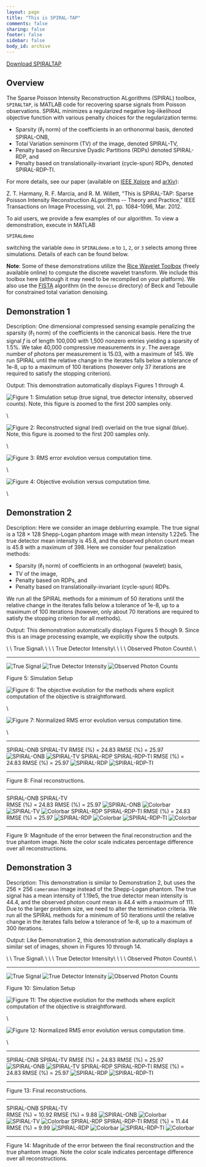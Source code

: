 ```yaml
---
layout: page
title: "This is SPIRAL-TAP"
comments: false
sharing: false
footer: false
sidebar: false
body_id: archive
---
```


[Download SPIRALTAP][SPIRALTAPDownload]

## Overview ##

The Sparse Poisson Intensity Reconstruction ALgorithms (SPIRAL) toolbox, ``SPIRALTAP``, is MATLAB code for recovering sparse signals from Poisson observations. SPIRAL minimizes a regularized negative log-likelihood objective function with various penalty choices for the regularization terms:

- Sparsity ($\ell_1$ norm) of the coefficients in an orthonormal basis, denoted SPIRAL-ONB,
- Total Variation seminorm (TV) of the image, denoted SPIRAL-TV,
- Penalty based on Recursive Dyadic Partitions (RDPs) denoted SPIRAL-RDP, and
- Penalty based on translationally-invariant (cycle-spun) RDPs, denoted SPIRAL-RDP-TI.

For more details, see our paper (available on [IEEE Xplore][SPIRALTIP] and [arXiv][SPIRALarXiv]):
 
Z. T. Harmany, R. F. Marcia, and R. M. Willett, "This is SPIRAL-TAP: Sparse Poisson Intensity Reconstruction ALgorithms -- Theory and Practice," IEEE Transactions on Image Processing, vol. 21, pp. 1084–1096, Mar. 2012.

To aid users, we provide a few examples of our algorithm. To view a demonstration, execute in MATLAB

    SPIRALdemo

switching the variable ``demo`` in ``SPIRALdemo.m`` to ``1``, ``2``, or ``3`` selects among three simulations. Details of each can be found below. 

**Note**: Some of these demonstrations utilize the [Rice Wavelet Toolbox][RWT] (freely available online) to compute the discrete wavelet transform. We include this toolbox here (although it may need to be recompiled on your platform). We also use the [FISTA][FISTA] algorithm (in the ``denoise`` directory) of Beck and Teboulle for constrained total variation denoising.

## Demonstration 1 ##

Description: One dimensional compressed sensing example penalizing the sparsity ($\ell_1$ norm) of the coefficients in the canonical basis. Here the true signal $f$ is of length 100,000 with 1,500 nonzero entries yielding a sparsity of 1.5%. We take 40,000 compressive measurements in $y$. The average number of photons per measurement is 15.03, with a maximum of 145. We run SPIRAL until the relative change in the iterates falls below a tolerance of 1e-8, up to a maximum of 100 iterations (however only 37 iterations are required to satisfy the stopping criterion). 

Output: This demonstration automatically displays Figures 1 through 4.

![Figure 1: Simulation setup (true signal, true detector intensity, observed counts). Note, this figure is zoomed to the first 200 samples only.](/code/spiraltap/figures/demo1_setup.png)  

\  

![Figure 2: Reconstructed signal (red) overlaid on the true signal (blue). Note, this figure is zoomed to the first 200 samples only.](/code/spiraltap/figures/demo1_fhatspiral.png)  

\  

![Figure 3: RMS error evolution versus computation time.](/code/spiraltap/figures/demo1_rmseevolution.png)  

\  

![Figure 4: Objective evolution versus computation time.](/code/spiraltap/figures/demo1_objective.png)  

\


## Demonstration 2 ##

Description: Here we consider an image deblurring example. The true signal is a 128 $\times$ 128 Shepp-Logan phantom image with mean intensity 1.22e5. The true detector mean intensity is 45.8, and the observed photon count mean is 45.8 with a maximum of 398. Here we consider four penalization methods:

- Sparsity ($\ell_1$ norm) of coefficients in an orthogonal (wavelet) basis,
- TV of the image,
- Penalty based on RDPs, and
- Penalty based on translationally-invariant (cycle-spun) RDPs.

We run all the SPIRAL methods for a minimum of 50 iterations until the relative change in the iterates falls below a tolerance of 1e-8, up to a maximum of 100 iterations (however, only about 70 iterations are required to satisfy the stopping criterion for all methods).

Output: This demonstration automatically displays Figures 5 though 9. Since this is an image processing example, we explicitly show the outputs.

  \ \ True Signal\ \                                       \ \ True Detector Intensity\ \                                       \ \ Observed Photon Counts\ \ 
-------------------------------------------------------  --------------------------------------------------------------------  ------------------------------------------------------------------
  ![True Signal](/code/spiraltap/figures/demo2_f.png)      ![True Detector Intensity](/code/spiraltap/figures/demo2_af.png)      ![Observed Photon Counts](/code/spiraltap/figures/demo2_y.png)

Figure 5: Simulation Setup

![Figure 6: The objective evolution for the methods where explicit computation of the objective is straightforward.](/code/spiraltap/figures/demo2_objective.png)  

\  

![Figure 7: Normalized RMS error evolution versus computation time.](/code/spiraltap/figures/demo2_rmseevolution.png)  

\  

------------------------------------------------------------------  --------------------------------------------------------------------
  SPIRAL-ONB                                                          SPIRAL-TV
  RMSE (%) = 24.83                                                    RMSE (%) = 25.97
  ![SPIRAL-ONB](/code/spiraltap/figures/demo2_fhatspiralonb.png)      ![SPIRAL-TV](/code/spiraltap/figures/demo2_fhatspiralonb.png)
  SPIRAL-RDP                                                          SPIRAL-RDP-TI
  RMSE (%) = 24.83                                                    RMSE (%) = 25.97
  ![SPIRAL-RDP](/code/spiraltap/figures/demo2_fhatspiralonb.png)      ![SPIRAL-RDP-TI](/code/spiraltap/figures/demo2_fhatspiralonb.png)
------------------------------------------------------------------  --------------------------------------------------------------------  

Figure 8: Final reconstructions.

-------------------------------------------------------------------------------------------------------------------------  ------------------------------------------------------------------------------------------------------------------------------
  SPIRAL-ONB                                                                                                                 SPIRAL-TV    
  RMSE (%) = 24.83                                                                                                           RMSE (%) = 25.97
  ![SPIRAL-ONB](/code/spiraltap/figures/demo2_diffspiralonb.png) ![Colorbar](/code/spiraltap/figures/demo2_colorbar.png)     ![SPIRAL-TV](/code/spiraltap/figures/demo2_diffspiralonb.png) ![Colorbar](/code/spiraltap/figures/demo2_colorbar.png)
  SPIRAL-RDP                                                                                                                 SPIRAL-RDP-TI 
  RMSE (%) = 24.83                                                                                                           RMSE (%) = 25.97
  ![SPIRAL-RDP](/code/spiraltap/figures/demo2_diffspiralonb.png) ![Colorbar](/code/spiraltap/figures/demo2_colorbar.png)     ![SPIRAL-RDP-TI](/code/spiraltap/figures/demo2_diffspiralonb.png) ![Colorbar](/code/spiraltap/figures/demo2_colorbar.png)
-------------------------------------------------------------------------------------------------------------------------  ------------------------------------------------------------------------------------------------------------------------------

Figure 9: Magnitude of the error between the final reconstruction and the true phantom image. Note the color scale indicates percentage difference over all reconstructions.

## Demonstration 3 ##

Description: This demonstration is similar to Demonstration 2, but uses the 256 $\times$ 256 ``cameraman`` image instead of the Shepp-Logan phantom. The true signal has a mean intensity of 1.19e5, the true detector mean intensity is 44.4, and the observed photon count mean is 44.4 with a maximum of 111. Due to the larger problem size, we need to alter the termination criteria. We run all the SPIRAL methods for a minimum of 50 iterations until the relative change in the iterates falls below a tolerance of 1e-8, up to a maximum of 300 iterations. 

Output: Like Demonstration 2, this demonstration automatically displays a similar set of images, shown in Figures 10 through 14.

  \ \ True Signal\ \                                       \ \ True Detector Intensity\ \                                       \ \ Observed Photon Counts\ \ 
-------------------------------------------------------  --------------------------------------------------------------------  ------------------------------------------------------------------
  ![True Signal](/code/spiraltap/figures/demo3_f.png)      ![True Detector Intensity](/code/spiraltap/figures/demo3_af.png)      ![Observed Photon Counts](/code/spiraltap/figures/demo3_y.png)

Figure 10: Simulation Setup

![Figure 11: The objective evolution for the methods where explicit computation of the objective is straightforward.](/code/spiraltap/figures/demo3_objective.png)  

\  

![Figure 12: Normalized RMS error evolution versus computation time.](/code/spiraltap/figures/demo2_rmseevolution.png)  

\  

------------------------------------------------------------------  --------------------------------------------------------------------
  SPIRAL-ONB                                                          SPIRAL-TV
  RMSE (%) = 24.83                                                    RMSE (%) = 25.97
  ![SPIRAL-ONB](/code/spiraltap/figures/demo3_fhatspiralonb.png)      ![SPIRAL-TV](/code/spiraltap/figures/demo3_fhatspiralonb.png)
  SPIRAL-RDP                                                          SPIRAL-RDP-TI
  RMSE (%) = 24.83                                                    RMSE (%) = 25.97
  ![SPIRAL-RDP](/code/spiraltap/figures/demo3_fhatspiralonb.png)      ![SPIRAL-RDP-TI](/code/spiraltap/figures/demo3_fhatspiralonb.png)
------------------------------------------------------------------  --------------------------------------------------------------------  

Figure 13: Final reconstructions.

-------------------------------------------------------------------------------------------------------------------------  ------------------------------------------------------------------------------------------------------------------------------
  SPIRAL-ONB                                                                                                                 SPIRAL-TV    
  RMSE (%) = 10.92                                                                                                           RMSE (%) = 9.88
  ![SPIRAL-ONB](/code/spiraltap/figures/demo3_diffspiralonb.png) ![Colorbar](/code/spiraltap/figures/demo3_colorbar.png)     ![SPIRAL-TV](/code/spiraltap/figures/demo3_diffspiralonb.png) ![Colorbar](/code/spiraltap/figures/demo3_colorbar.png)
  SPIRAL-RDP                                                                                                                 SPIRAL-RDP-TI 
  RMSE (%) = 11.44                                                                                                           RMSE (%) = 9.99
  ![SPIRAL-RDP](/code/spiraltap/figures/demo3_diffspiralonb.png) ![Colorbar](/code/spiraltap/figures/demo3_colorbar.png)     ![SPIRAL-RDP-TI](/code/spiraltap/figures/demo3_diffspiralonb.png) ![Colorbar](/code/spiraltap/figures/demo3_colorbar.png)
-------------------------------------------------------------------------------------------------------------------------  ------------------------------------------------------------------------------------------------------------------------------

Figure 14: Magnitude of the error between the final reconstruction and the true phantom image. Note the color scale indicates percentage difference over all reconstructions.




[SPIRALTAPDownload]: /code/spiraltap/SPIRALTAP.zip "SPIRALTAP.zip"
[SPIRALTIP]: http://dx.doi.org/10.1109/TIP.2011.2168410 "SPIRAL on IEEE Xplore"
[SPIRALarXiv]: http://arxiv.org/abs/1005.4274 "SPIRAL on arXiv"
[RWT]: http://dsp.rice.edu/software/rice-wavelet-toolbox "Rice Wavelet Toolbox"
[FISTA]: http://ie.technion.ac.il/~becka/papers/tv_fista.zip "FISTA"


